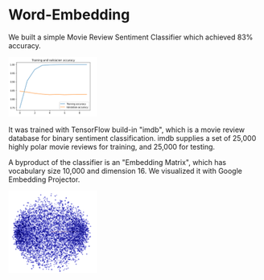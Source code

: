 # Word-Embedding

We built a simple Movie Review Sentiment Classifier which achieved 83% accuracy.

<img src="https://github.com/yuhang2685/Word-Embedding/blob/main/MovieReview-Accuracy.png" width="35%">

It was trained with TensorFlow build-in "imdb", which is a movie review database for binary sentiment classification.
imdb supplies a set of 25,000 highly polar movie reviews for training, and 25,000 for testing.

A byproduct of the classifier is an "Embedding Matrix",
which has vocabulary size 10,000 and dimension 16.
We visualized it with Google Embedding Projector.

<img src="https://github.com/yuhang2685/Word-Embedding/blob/main/embedding-imdb.png" width="35%">
